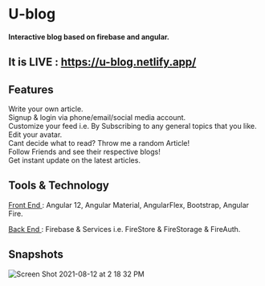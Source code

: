 # U-blog 
#### Interactive blog based on firebase and angular.
## It is LIVE : https://u-blog.netlify.app/






## Features

 Write your own article.  <br>
 Signup & login via phone/email/social media account. <br>
 Customize your feed i.e. By Subscribing to any general topics that you like. <br>
 Edit your avatar. <br>
 Cant decide what to read? Throw me a random Article! <br>
 Follow Friends and see their respective blogs! <br>
 Get instant update on the latest articles. <br>




## Tools & Technology

 <ins> Front End </ins> :
 Angular 12,
 Angular Material,
 AngularFlex,
 Bootstrap,
 Angular Fire.


 <ins> Back End </ins> :
 Firebase & Services i.e. FireStore & FireStorage & FireAuth.
 
 ## Snapshots
 ![Screen Shot 2021-08-12 at 2 18 32 PM](https://user-images.githubusercontent.com/24291795/129172137-388f3b20-02e2-4adb-a17f-139a682e1ab6.png)

 
 
 
 
 
 
